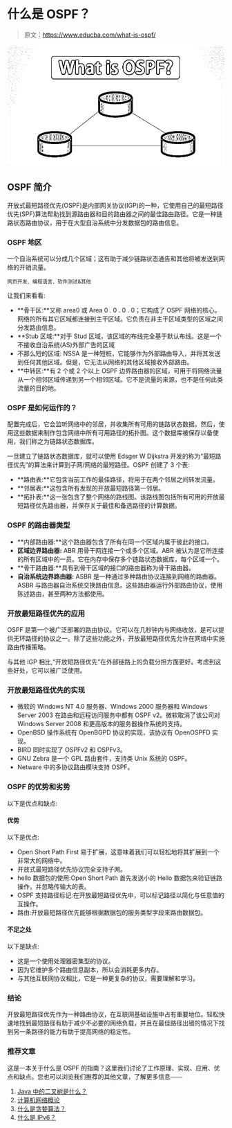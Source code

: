 # 什么是 OSPF？

> 原文：<https://www.educba.com/what-is-ospf/>

![What-is-OSPF](img/a66caec10a017947a399b46e2ae4e86b.png)



## OSPF 简介

开放式最短路径优先(OSPF)是内部网关协议(IGP)的一种，它使用自己的最短路径优先(SPF)算法帮助找到源路由器和目的路由器之间的最佳路由路径。它是一种链路状态路由协议，用于在大型自治系统中分发数据包的路由信息。

### OSPF 地区

一个自治系统可以分成几个区域；这有助于减少链路状态通告和其他将被发送到网络的开销流量。

<small>网页开发、编程语言、软件测试&其他</small>

让我们来看看:

*   **骨干区:**又称 area0 或 Area 0 . 0 . 0 . 0；它构成了 OSPF 网络的核心，网络的所有其它区域都连接到主干区域。它负责在非主干区域类型的区域之间分发路由信息。
*   **Stub 区域:**对于 Stud 区域，该区域的布线完全基于默认布线。这是一个不接收自治系统(AS)外部广告的区域
*   不那么短的区域: NSSA 是一种短桩，它能够作为外部路由导入，并将其发送到任何其他区域。但是，它无法从网络的其他区域接收外部路由。
*   **中转区:**有 2 个或 2 个以上 OSPF 边界路由器的区域，可用于将网络流量从一个相邻区域传递到另一个相邻区域。它不是流量的来源，也不是任何此类流量的目的地。

### OSPF 是如何运作的？

配置完成后，它会监听网络中的邻居，并收集所有可用的链路状态数据。然后，使用这些数据来制作包含网络中所有可用路径的拓扑图。这个数据库被保存以备使用，我们称之为链路状态数据库。

一旦建立了链路状态数据库，就可以使用 Edsger W Dijkstra 开发的称为“最短路径优先”的算法来计算到子网/网络的最短路径。OSPF 创建了 3 个表:

*   **路由表:**它包含当前工作的最佳路径，将用于在两个邻居之间转发流量。
*   **邻居表:**这包含所有发现的开放最短路径第一邻居。
*   **拓扑表:**这一张包含了整个网络的路线图。该路线图包括所有可用的开放最短路径优先路由器，并保存关于最佳和备选路径的计算数据。

### OSPF 的路由器类型

*   **内部路由器:**这个路由器包含了所有在同一个区域内属于彼此的接口。
*   **区域边界路由器:** ABR 用骨干网连接一个或多个区域。ABR 被认为是它所连接的所有区域中的一员。它在内存中保存多个链路状态数据库，每个区域一个。
*   **骨干路由器:**具有到骨干区域的接口的路由器称为骨干路由器。
*   **自治系统边界路由器:** ASBR 是一种通过多种路由协议连接到网络的路由器。ASBR 与路由器自治系统交换路由信息。这些路由器运行外部路由协议，使用陈述路由，甚至两种方法都使用。

### 开放最短路径优先的应用

OSPF 是第一个被广泛部署的路由协议。它可以在几秒钟内与网络收敛，是可以提供无环路径的协议之一。除了这些功能之外，开放最短路径优先允许在网络中实施路由传播策略。

与其他 IGP 相比,“开放短路径优先”在外部链路上的负载分担方面更好。考虑到这些好处，它可以被广泛使用。

### 开放最短路径优先的实现

*   微软的 Windows NT 4.0 服务器、Windows 2000 服务器和 Windows Server 2003 在路由和远程访问服务中都有 OSPF v2。微软取消了该公司对 Windows Server 2008 和更高版本的服务器操作系统的支持。
*   OpenBSD 操作系统有 OpenBGPD 协议的实现，该协议有 OpenOSPFD 实现。
*   BIRD 同时实现了 OSPFv2 和 OSPFv3。
*   GNU Zebra 是一个 GPL 路由套件，支持类 Unix 系统的 OSPF。
*   Netware 中的多协议路由模块支持 OSPF。

### OSPF 的优势和劣势

以下是优点和缺点:

#### 优势

以下是优点:

*   Open Short Path First 易于扩展，这意味着我们可以轻松地将其扩展到一个非常大的网络中。
*   开放式最短路径优先协议完全支持子网。
*   hello 数据包的使用:Open Short Path 首先发送小的 Hello 数据包来验证链路操作，并忽略传输大的表。
*   OSPF 支持路径标记:在开放最短路径优先中，可以标记路径以简化与任意值的互操作。
*   路由:开放最短路径优先能够根据数据包的服务类型字段来路由数据包。

#### 不足之处

以下是缺点:

*   这是一个使用处理器密集型的协议。
*   因为它维护多个路由信息副本，所以会消耗更多内存。
*   与其他互联网协议相比，它是一种更复杂的协议，需要理解和学习。

### 结论

开放最短路径优先作为一种路由协议，在互联网基础设施中占有重要地位。轻松快速地找到最短路径有助于减少不必要的网络负载，并且在最佳路径出错的情况下找到另一条路径的能力有助于提高网络的稳定性。

### 推荐文章

这是一本关于什么是 OSPF 的指南？这里我们讨论了工作原理、实现、应用、优点和缺点。您也可以浏览我们推荐的其他文章，了解更多信息——

1.  [Java 中的二叉树是什么？](https://www.educba.com/what-is-a-binary-tree-in-java/)
2.  [计算机网络概论](https://www.educba.com/introduction-to-computer-network/)
3.  [什么是贪婪算法？](https://www.educba.com/what-is-a-greedy-algorithm/)
4.  [什么是 IPv6？](https://www.educba.com/what-is-ipv6/)





